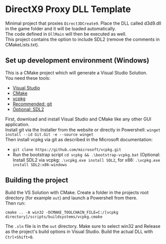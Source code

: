 # DirectX9 Proxy DLL Template

Minimal project that proxies `Direct3DCreate9`. Place the DLL called d3d9.dll in the game folder and it will be loaded automatically.<br>
The code defined in `DllMain` will then be executed as well.<br>
This project contains the option to include SDL2 (remove the comments in CMakeLists.txt).

## Set up development environment (Windows)

This is a CMake project which will generate a Visual Studio Solution.<br>
You need these tools:
- [Visual Studio](https://visualstudio.microsoft.com/)
- [CMake](https://cmake.org/)
- [vcpkg](https://learn.microsoft.com/en-us/vcpkg/get_started/get-started?pivots=shell-cmd)
- [Recommended: git](https://git-scm.com/download/win)
- [Optional: SDL2](https://www.libsdl.org/)

First, download and install Visual Studio and CMake like any other GUI application.<br>
Install git via the Installer from the website or directly in Powershell: `winget install --id Git.Git -e --source winget`<br>
Then install vcpkg via git as described in the Microsoft documentation:
- `git clone https://github.com/microsoft/vcpkg.git`
- Run the bootstrap script `cd vcpkg && .\bootstrap-vcpkg.bat`
(Optional: Install SDL2 via vcpkg: `.\vcpkg.exe install SDL2`, for x86: `.\vcpkg.exe install SDL2:x86-windows`

## Building the project

Build the VS Solution with CMake. Create a folder in the projects root directory (for example `out`) and launch a Powershell from there.<br>
Then run:
```
cmake .. -A win32 -DCMAKE_TOOLCHAIN_FILE=C:/[vcpkg directory]/scripts/buildsystems/vcpkg.cmake
```
The `.sln` file is in the `out` directory. Make sure to select win32 and Release as the project's build options in Visual Studio. Build the actual DLL with `Ctrl+Shift+B`.